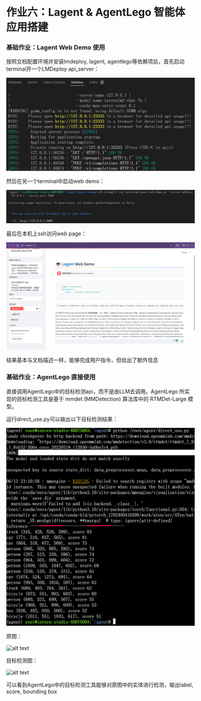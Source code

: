 # 作业六：Lagent & AgentLego 智能体应用搭建

### 基础作业：Lagent Web Demo 使用

按照文档配置环境并安装lmdeploy, lagent, agentlego等依赖项后，首先启动terminal开一个LMDeploy api_server：

![alt text](imgs/LMDeploy%20api_server.png)

然后在另一个terminal中启动web demo：

![alt text](imgs/Lagent%20Web%20Client.png)

最后在本机上ssh访问web page：

![alt text](imgs/lagent%20web%20demo.png)

结果基本与文档描述一样，能够完成用户指令，但给出了额外信息

### 基础作业：AgentLego 直接使用

直接调用AgentLego中的目标检测api，而不是由LLM去调用。AgentLego 所实现的目标检测工具是基于 mmdet (MMDetection) 算法库中的 RTMDet-Large 模型。

运行direct_use.py可以输出以下目标检测结果：

![alt text](imgs/目标检测输出.png)

原图：

![alt text](imgs/原图.png)

目标检测图：

![alt text](imgs/目标检测图.png)

可以看到AgentLego中的目标检测工具能够对原图中的实体进行检测，输出label, score, bounding box